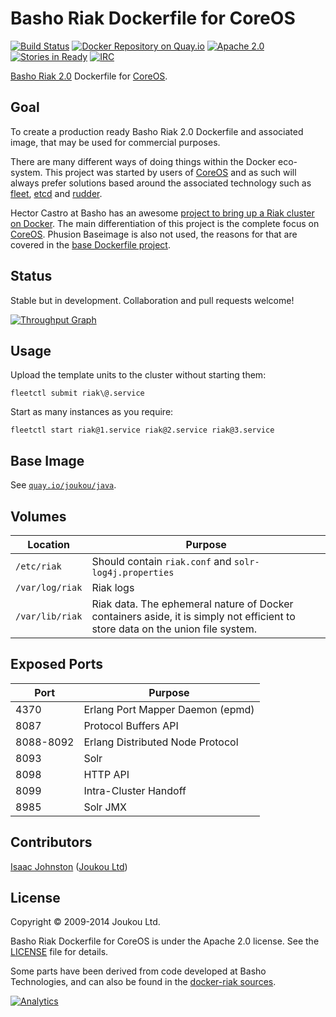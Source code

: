 Basho Riak Dockerfile for CoreOS
================================
[![Build Status](https://circleci.com/gh/joukou/joukou-docker-riak/tree/develop.png?circle-token=992aeaf31e42912f39b24dddfa3e8f54ae1c9fbe)](https://circleci.com/gh/joukou/joukou-docker-riak/tree/develop) [![Docker Repository on Quay.io](https://quay.io/repository/joukou/riak/status?token=7d2526bc-fd95-49a4-9caf-91ae6400382c "Docker Repository on Quay.io")](https://quay.io/repository/joukou/riak) [![Apache 2.0](http://img.shields.io/badge/License-apache%202.0-brightgreen.svg)](#license) [![Stories in Ready](https://badge.waffle.io/joukou/joukou-docker-riak.png?label=ready&title=Ready)](http://waffle.io/joukou/joukou-docker-riak) [![IRC](http://img.shields.io/badge/IRC-%23joukou-blue.svg)](irc://irc.freenode.org:6667/#joukou)

[Basho Riak 2.0](http://docs.basho.com/riak/2.0.0/) Dockerfile for
[CoreOS](https://coreos.com/).

## Goal

To create a production ready Basho Riak 2.0 Dockerfile and associated image,
that may be used for commercial purposes.

There are many different ways of doing things within the Docker eco-system. This
project was started by users of [CoreOS](https://coreos.com) and as such will
always prefer solutions based around the associated technology such as
[fleet](https://github.com/coreos/fleet), [etcd](https://github.com/coreos/etcd)
and [rudder](https://coreos.com/blog/introducing-rudder/).

Hector Castro at Basho has an awesome [project to bring up a Riak cluster on Docker](https://github.com/hectcastro/docker-riak).
The main differentiation of this project is the complete focus on
[CoreOS](https://coreos.com). Phusion Baseimage is also not used, the reasons
for that are covered in the
[base Dockerfile project](https://github.com/joukou/joukou-docker-base).

## Status

Stable but in development. Collaboration and pull requests welcome!

[![Throughput Graph](https://graphs.waffle.io/joukou/joukou-docker-riak/throughput.svg)](https://waffle.io/joukou/joukou-docker-riak/metrics)

## Usage

Upload the template units to the cluster without starting them:

`fleetctl submit riak\@.service`

Start as many instances as you require:

`fleetctl start riak@1.service riak@2.service riak@3.service`

## Base Image

See [`quay.io/joukou/java`](https://github.com/joukou/joukou-docker-java).

## Volumes

| Location | Purpose |
| -------- | ------- |
| `/etc/riak` | Should contain `riak.conf` and `solr-log4j.properties` |
| `/var/log/riak` | Riak logs |
| `/var/lib/riak` | Riak data. The ephemeral nature of Docker containers aside, it is simply not efficient to store data on the union file system. |

## Exposed Ports

| Port      | Purpose                               |
| --------- | ------------------------------------- |
| 4370      | Erlang Port Mapper Daemon (epmd)      |
| 8087      | Protocol Buffers API                  |
| 8088-8092 | Erlang Distributed Node Protocol      |
| 8093      | Solr                                  |
| 8098      | HTTP API                              |
| 8099      | Intra-Cluster Handoff                 |
| 8985      | Solr JMX                              |

## Contributors

[Isaac Johnston](https://github.com/superstructor) ([Joukou Ltd](https://joukou.com))

## License

Copyright &copy; 2009-2014 Joukou Ltd.

Basho Riak Dockerfile for CoreOS is under the Apache 2.0 license. See the
[LICENSE](LICENSE) file for details.

Some parts have been derived from code developed at Basho Technologies, and can
also be found in the [docker-riak sources](https://github.com/hectcastro/docker-riak).

[![Analytics](https://ga-beacon.appspot.com/UA-41911221-2/joukou-docker-riak/readme)](https://github.com/igrigorik/ga-beacon)
